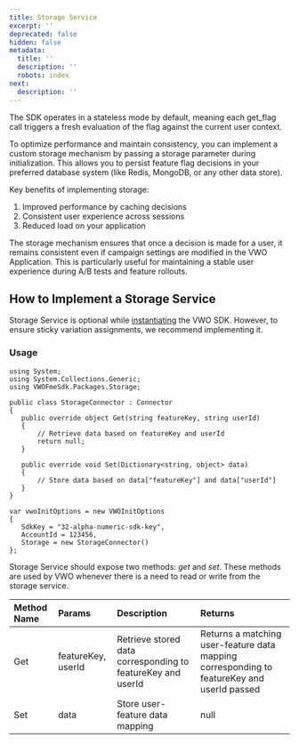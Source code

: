 ```yaml
---
title: Storage Service
excerpt: ''
deprecated: false
hidden: false
metadata:
  title: ''
  description: ''
  robots: index
next:
  description: ''
---
```

The SDK operates in a stateless mode by default, meaning each get\_flag call triggers a fresh evaluation of the flag against the current user context.

To optimize performance and maintain consistency, you can implement a custom storage mechanism by passing a storage parameter during initialization. This allows you to persist feature flag decisions in your preferred database system (like Redis, MongoDB, or any other data store).

Key benefits of implementing storage:

1. Improved performance by caching decisions
2. Consistent user experience across sessions
3. Reduced load on your application

The storage mechanism ensures that once a decision is made for a user, it remains consistent even if campaign settings are modified in the VWO Application. This is particularly useful for maintaining a stable user experience during A/B tests and feature rollouts.

## How to Implement a Storage Service

Storage Service is optional while [instantiating](https://developers.vwo.com/v2/docs/fme-node-initialization) the VWO SDK. However, to ensure sticky variation assignments, we recommend implementing it.

### Usage

```node C#
using System;
using System.Collections.Generic;
using VWOFmeSdk.Packages.Storage;

public class StorageConnector : Connector
{
   public override object Get(string featureKey, string userId)
   {
       // Retrieve data based on featureKey and userId
       return null;
   }

   public override void Set(Dictionary<string, object> data)
   {
       // Store data based on data["featureKey"] and data["userId"]
   }
}

var vwoInitOptions = new VWOInitOptions
{
   SdkKey = "32-alpha-numeric-sdk-key",
   AccountId = 123456,
   Storage = new StorageConnector()
};

```

Storage Service should expose two methods: *get* and *set*. These methods are used by VWO whenever there is a need to read or write from the storage service.

| Method Name | Params             | Description                                                 | Returns                                                                                    |
| :---------- | :----------------- | :---------------------------------------------------------- | :----------------------------------------------------------------------------------------- |
| Get         | featureKey, userId | Retrieve stored data corresponding to featureKey and userId | Returns a matching user-feature data mapping corresponding to featureKey and userId passed |
| Set         | data               | Store user-feature data mapping                             | null                                                                                       |
